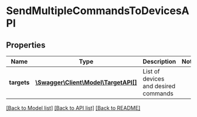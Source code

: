 # SendMultipleCommandsToDevicesAPI

## Properties
Name | Type | Description | Notes
------------ | ------------- | ------------- | -------------
**targets** | [**\Swagger\Client\Model\TargetAPI[]**](TargetAPI.md) | List of devices and desired commands | 

[[Back to Model list]](../../README.md#documentation-for-models) [[Back to API list]](../../README.md#documentation-for-api-endpoints) [[Back to README]](../../README.md)

